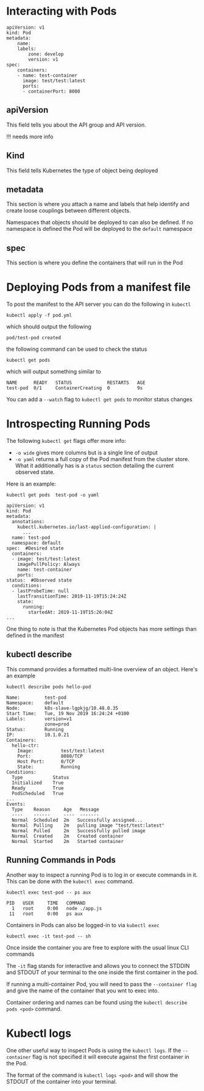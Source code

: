# Interacting with Pods
```
apiVersion: v1
kind: Pod
metadata:
    name: 
    labels:
        zone: develop
        version: v1
spec:
    containers:
    - name: test-container
      image: test/test:latest
      ports:
      - containerPort: 8000
```

## apiVersion
This field tells you about the API group and API version.

!!! needs more info
## Kind

This field tells Kubernetes the type of object being deployed

## metadata

This section is where you attach a name and labels that help identify and create loose couplings between different objects.

Namespaces that objects should be deployed to can also be defined. If no namespace is defined the Pod will be deployed to the `default` namespace

## spec

This section is where you define the containers that will run in the Pod

# Deploying Pods from a manifest file

To post the manifest to the API server you can do the following in `kubectl`

```
kubectl apply -f pod.yml
```

which should output the following

```
pod/test-pod created
```

the following command can be used to check the status

```
kubectl get pods
```

which will output something similar to 

```
NAME      READY   STATUS             RESTARTS   AGE
test-pod  0/1     ContainerCreating  0          9s
```

You can add a `--watch` flag to `kubectl get pods` to monitor status changes

# Introspecting Running Pods

The following `kubectl get` flags offer more info:
* `-o wide` gives more columns but is a single line of output
* `-o yaml` returns a full copy of the Pod manifest from the cluster store. What it additionally has is a `status` section detailing the current observed state.

Here is an example:
```
kubectl get pods  test-pod -o yaml
```

```
apiVersion: v1
kind: Pod
metadata:
  annotations:
    kubectl.kubernetes.io/last-applied-configuration: |
      ...
  name: test-pod
  namespace: default
spec:  #Desired state
  containers:
  - image: test/test:latest
    imagePullPolicy: Always
    name: test-container
    ports:
status:  #Observed state
  conditions:
  - lastProbeTime: null
    lastTransitionTime: 2019-11-19T15:24:24Z
    state:
      running:
        startedAt: 2019-11-19T15:26:04Z
...
```
One thing to note is that the Kubernetes Pod objects has more settings than defined in the manifest

## kubectl describe

This command provides a formatted multi-line overview of an object. Here's an example

```
kubectl describe pods hello-pod
```
```
Name:         test-pod
Namespace:    default
Node:         k8s-slave-lgpkjg/10.48.0.35
Start Time:   Tue, 19 Nov 2019 16:24:24 +0100
Labels:       version=v1
              zone=prod
Status:       Running
IP:           10.1.0.21
Containers:
  hello-ctr:
    Image:          test/test:latest
    Port:           8080/TCP
    Host Port:      0/TCP
    State:          Running
Conditions:
  Type           Status
  Initialized    True
  Ready          True
  PodScheduled   True
...
Events:
  Type    Reason     Age   Message
  ----    ------     ----  -------
  Normal  Scheduled  2m   Successfully assigned...
  Normal  Pulling    2m   pulling image "test/test:latest"
  Normal  Pulled     2m   Successfully pulled image
  Normal  Created    2m   Created container
  Normal  Started    2m   Started container
```
## Running Commands in Pods

Another way to inspect a running Pod is to log in or execute commands in it. This can be done with the `kubectl exec` command.

```
kubectl exec test-pod -- ps aux
```
```
PID   USER     TIME   COMMAND
  1   root     0:00   node ./app.js
 11   root     0:00   ps aux
```

Containers in Pods can also be logged-in to via `kubectl exec`

```
kubectl exec -it test-pod -- sh
```
Once inside the container you are free to explore with the usual linux CLI commands

The `-it` flag stands for interactive and allows you to connect the STDDIN and STDOUT of your terminal to the one inside the first container in the pod.

If running a multi-container Pod, you will need to pass the `--container flag` and give the name of the container that you wnt to exec into. 

Container ordering and names can be found using the `kubectl describe pods <pod>` command.

# Kubectl logs
One other useful way to inspect Pods is using the `kubectl logs`. If the `--container` flag is not specified it will execute against the first container in the Pod.

The format of the command is `kubectl logs <pod>` and will show the STDOUT of the container into your terminal.